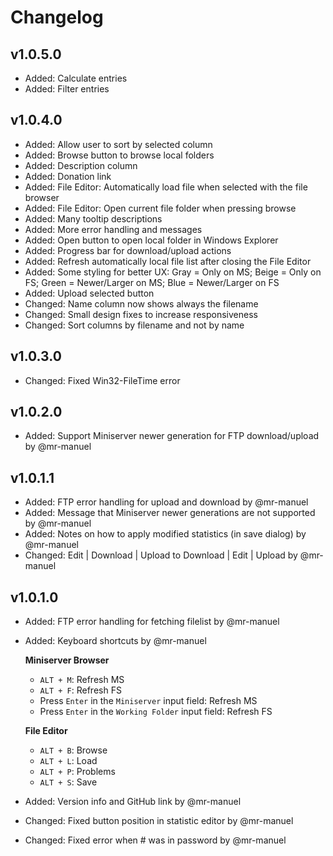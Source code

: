 # Changelog

## v1.0.5.0

* Added: Calculate entries
* Added: Filter entries

## v1.0.4.0

* Added: Allow user to sort by selected column
* Added: Browse button to browse local folders
* Added: Description column
* Added: Donation link
* Added: File Editor: Automatically load file when selected with the file browser
* Added: File Editor: Open current file folder when pressing browse
* Added: Many tooltip descriptions
* Added: More error handling and messages
* Added: Open button to open local folder in Windows Explorer
* Added: Progress bar for download/upload actions
* Added: Refresh automatically local file list after closing the File Editor
* Added: Some styling for better UX: Gray = Only on MS; Beige = Only on FS; Green = Newer/Larger on MS; Blue = Newer/Larger on FS
* Added: Upload selected button
* Changed: Name column now shows always the filename
* Changed: Small design fixes to increase responsiveness
* Changed: Sort columns by filename and not by name

## v1.0.3.0

* Changed: Fixed Win32-FileTime error

## v1.0.2.0

* Added: Support Miniserver newer generation for FTP download/upload by @mr-manuel

## v1.0.1.1

* Added: FTP error handling for upload and download by @mr-manuel
* Added: Message that Miniserver newer generations are not supported by @mr-manuel
* Added: Notes on how to apply modified statistics (in save dialog) by @mr-manuel
* Changed: Edit | Download | Upload to Download | Edit | Upload by @mr-manuel

## v1.0.1.0

* Added: FTP error handling for fetching filelist by @mr-manuel
* Added: Keyboard shortcuts by @mr-manuel

  **Miniserver Browser**
  * `ALT + M`: Refresh MS
  * `ALT + F`: Refresh FS
  * Press `Enter` in the `Miniserver` input field: Refresh MS
  * Press `Enter` in the `Working Folder` input field: Refresh FS

  **File Editor**
  * `ALT + B`: Browse
  * `ALT + L`: Load
  * `ALT + P`: Problems
  * `ALT + S`: Save

* Added: Version info and GitHub link by @mr-manuel
* Changed: Fixed button position in statistic editor by @mr-manuel
* Changed: Fixed error when # was in password by @mr-manuel
